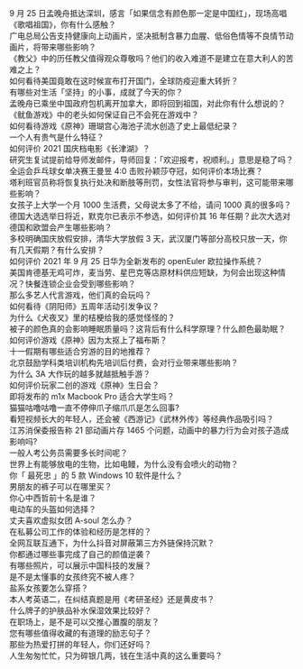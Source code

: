 9 月 25 日孟晚舟抵达深圳，感言「如果信念有颜色那一定是中国红」，现场高唱《歌唱祖国》，你有什么感触？  
广电总局公告支持健康向上动画片，坚决抵制含暴力血腥、低俗色情等不良情节动画片，将带来哪些影响？  
《教父》中的历任教父值得观众尊敬吗？他们的收入难道不是建立在意大利人的苦难之上？  
如何看待美国竟敢在这时候宣布打开国门，全球防疫迎重大转折？  
有哪些对生活「坚持」的小事，成就了今天的你？  
孟晚舟已乘坐中国政府包机离开加拿大，即将回到祖国，对此你有什么想说的？  
《鱿鱼游戏》中的老头如何保证自己不会死在游戏中？  
如何看待游戏《原神》珊瑚宫心海池子流水创造了史上最低纪录？  
一个人有贵气是什么特征？  
如何评价 2021 国庆档电影《长津湖》？  
研究生复试提前给导师发邮件，导师回复：「欢迎报考，祝顺利。」意思是稳了吗？  
全运会乒乓球女单决赛王曼昱 4:0 击败孙颖莎夺冠，如何评价本场比赛？  
塔利班官员称将恢复执行处决和断肢等刑罚，女性法官将参与审判，这可能带来哪些影响？  
女孩子上大学一个月 1000 生活费，父母说太多了不给，请问 1000 真的很多吗？  
德国大选选举日将近，默克尔已表示不参选，如何评价其 16 年任期？此次大选对德国和欧盟会产生哪些影响？  
多校明确国庆放假安排，清华大学放假 3 天，武汉厦门等部分高校只放一天，你有几天假期？有什么安排？  
如何评价 2021 年 9 月 25 日华为全新发布的 openEuler 欧拉操作系统？  
美国肯德基无鸡可炸，麦当劳、星巴克等店原材料供应短缺，为何会出现这种情况？快餐连锁企业会受到哪些影响？  
那么多艺人代言游戏，他们真的会玩吗？  
如何看待《阴阳师》五周年活动引发争议？  
为什么《犬夜叉》里的桔梗给我的感觉怪怪的？  
被子的颜色真的会影响睡眠质量吗？这背后有什么科学原理？什么颜色最助眠？  
如何评价游戏《原神》因为太抠上了福布斯？  
十一假期有哪些适合穷游的目的地推荐？  
北京鼓励学科类培训机构先培训后付费，会对行业带来哪些影响？  
为什么 3A 大作玩的越多就越抵触手游？  
如何评价玩家二创的游戏《原神》生日会？  
即将发布的 m1x Macbook Pro 适合大学生吗？  
猫猫咕噜咕噜一直不停伸爪子缩爪爪是怎么回事?  
看短视频长大的年轻人，还会被《西游记》《武林外传》等经典作品吸引吗？  
江苏消保委报告称 21 部动画片存 1465 个问题，动画中的暴力行为会对孩子造成影响吗?  
一般人考公务员需要多长时间呢？  
世界上有能够放电的生物，比如电鳗，为什么没有会喷火的动物？  
你「 最死忠 」的 5 款 Windows 10 软件是什么？  
男朋友的裤子可以在哪里买？  
你心中西哲前十名是谁？  
电动车的头盔如何选择？  
丈夫喜欢虚拟女团 A-soul 怎么办？  
在私募公司工作的体验和经历是怎样的？  
全网互联互通下，为什么抖音对屏蔽第三方外链保持沉默？  
你都通过哪些事完成了自己的颜值逆袭？  
有哪些照片，可以展示中国科技的发展？  
是不是太懂事的女孩终究不被人疼？  
盐系女孩要怎么穿搭？  
本人考英语二，在纠结真题是用《考研圣经》还是黄皮书？  
什么牌子的护肤品补水保湿效果比较好？  
在职场上，是不是可以交推心置腹的朋友？  
您有哪些值得收藏的有道理的励志句子？  
那些为热爱打拼的年轻人，你们还好吗？  
人生匆匆忙忙，只为碎银几两，钱在生活中真的这么重要吗？  
